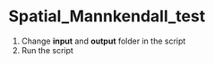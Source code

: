 # Spatial_Mannkendall_test
1. Change **input** and **output** folder in the script
2. Run the script
